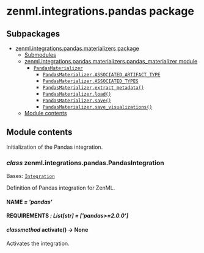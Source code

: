 # zenml.integrations.pandas package

## Subpackages

* [zenml.integrations.pandas.materializers package](zenml.integrations.pandas.materializers.md)
  * [Submodules](zenml.integrations.pandas.materializers.md#submodules)
  * [zenml.integrations.pandas.materializers.pandas_materializer module](zenml.integrations.pandas.materializers.md#module-zenml.integrations.pandas.materializers.pandas_materializer)
    * [`PandasMaterializer`](zenml.integrations.pandas.materializers.md#zenml.integrations.pandas.materializers.pandas_materializer.PandasMaterializer)
      * [`PandasMaterializer.ASSOCIATED_ARTIFACT_TYPE`](zenml.integrations.pandas.materializers.md#zenml.integrations.pandas.materializers.pandas_materializer.PandasMaterializer.ASSOCIATED_ARTIFACT_TYPE)
      * [`PandasMaterializer.ASSOCIATED_TYPES`](zenml.integrations.pandas.materializers.md#zenml.integrations.pandas.materializers.pandas_materializer.PandasMaterializer.ASSOCIATED_TYPES)
      * [`PandasMaterializer.extract_metadata()`](zenml.integrations.pandas.materializers.md#zenml.integrations.pandas.materializers.pandas_materializer.PandasMaterializer.extract_metadata)
      * [`PandasMaterializer.load()`](zenml.integrations.pandas.materializers.md#zenml.integrations.pandas.materializers.pandas_materializer.PandasMaterializer.load)
      * [`PandasMaterializer.save()`](zenml.integrations.pandas.materializers.md#zenml.integrations.pandas.materializers.pandas_materializer.PandasMaterializer.save)
      * [`PandasMaterializer.save_visualizations()`](zenml.integrations.pandas.materializers.md#zenml.integrations.pandas.materializers.pandas_materializer.PandasMaterializer.save_visualizations)
  * [Module contents](zenml.integrations.pandas.materializers.md#module-zenml.integrations.pandas.materializers)

## Module contents

Initialization of the Pandas integration.

### *class* zenml.integrations.pandas.PandasIntegration

Bases: [`Integration`](zenml.integrations.md#zenml.integrations.integration.Integration)

Definition of Pandas integration for ZenML.

#### NAME *= 'pandas'*

#### REQUIREMENTS *: List[str]* *= ['pandas>=2.0.0']*

#### *classmethod* activate() → None

Activates the integration.

